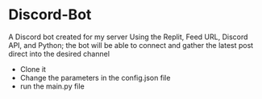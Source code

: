 # Discord-Bot
A Discord bot created for my server 
Using the Replit, Feed URL, Discord API, and Python; the bot will be able to connect and gather the latest post direct into the desired channel

- Clone it
- Change the parameters in the config.json file
- run the main.py file

